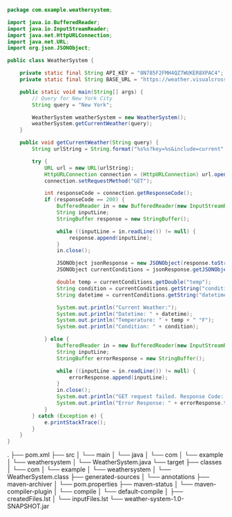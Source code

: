 ```java
package com.example.weathersystem;

import java.io.BufferedReader;
import java.io.InputStreamReader;
import java.net.HttpURLConnection;
import java.net.URL;
import org.json.JSONObject;

public class WeatherSystem {

    private static final String API_KEY = "8N785F2FMH4QZ7WUKER8XPAC4"; 
    private static final String BASE_URL = "https://weather.visualcrossing.com/VisualCrossingWebServices/rest/services/timeline/";

    public static void main(String[] args) {
        // Query for New York City
        String query = "New York";

        WeatherSystem weatherSystem = new WeatherSystem();
        weatherSystem.getCurrentWeather(query);
    }

    public void getCurrentWeather(String query) {
        String urlString = String.format("%s%s?key=%s&include=current", BASE_URL, query, API_KEY);

        try {
            URL url = new URL(urlString);
            HttpURLConnection connection = (HttpURLConnection) url.openConnection();
            connection.setRequestMethod("GET");

            int responseCode = connection.getResponseCode();
            if (responseCode == 200) { 
                BufferedReader in = new BufferedReader(new InputStreamReader(connection.getInputStream()));
                String inputLine;
                StringBuffer response = new StringBuffer();

                while ((inputLine = in.readLine()) != null) {
                    response.append(inputLine);
                }
                in.close();

                JSONObject jsonResponse = new JSONObject(response.toString());
                JSONObject currentConditions = jsonResponse.getJSONObject("currentConditions");

                double temp = currentConditions.getDouble("temp");
                String condition = currentConditions.getString("conditions");
                String datetime = currentConditions.getString("datetime");

                System.out.println("Current Weather:");
                System.out.println("Datetime: " + datetime);
                System.out.println("Temperature: " + temp + " °F");
                System.out.println("Condition: " + condition);

            } else {
                BufferedReader in = new BufferedReader(new InputStreamReader(connection.getErrorStream()));
                String inputLine;
                StringBuffer errorResponse = new StringBuffer();

                while ((inputLine = in.readLine()) != null) {
                    errorResponse.append(inputLine);
                }
                in.close();
                System.out.println("GET request failed. Response Code: " + responseCode);
                System.out.println("Error Response: " + errorResponse.toString());
            }
        } catch (Exception e) {
            e.printStackTrace();
        }
    }
}

```


.
├── pom.xml
├── src
│   └── main
│       └── java
│           └── com
│               └── example
│                   └── weathersystem
│                       └── WeatherSystem.java
└── target
    ├── classes
    │   └── com
    │       └── example
    │           └── weathersystem
    │               └── WeatherSystem.class
    ├── generated-sources
    │   └── annotations
    ├── maven-archiver
    │   └── pom.properties
    ├── maven-status
    │   └── maven-compiler-plugin
    │       └── compile
    │           └── default-compile
    │               ├── createdFiles.lst
    │               └── inputFiles.lst
    └── weather-system-1.0-SNAPSHOT.jar
